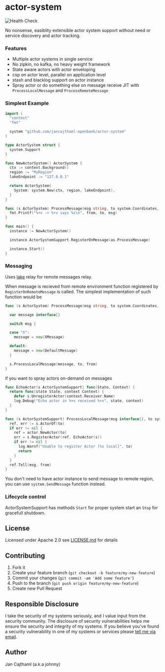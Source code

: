 # actor-system

![Health Check](https://github.com/jancajthaml-openbank/actor-system/workflows/Health%20Check/badge.svg)

No nonsense, easiblity extensible actor system support without need or service discovery and actor tracking.

### Features

- Multiple actor systems in single service
- No zipkin, no kafka, no heavy weight framework
- State aware actors with actor enveloping
- csp on actor level, parallel on application level
- stash and blacklog support on actor instance
- Spray actor or do something else on message receive JIT with `ProcessLocalMessage` and `ProcessRemoteMessage`

### Simplest Example

```go
import (
  "context"
  "fmt"

  system "github.com/jancajthaml-openbank/actor-system"
)

type ActorSystem struct {
  system.Support
}

func NewActorSystem() ActorSystem {
  ctx := context.Background()
  region := "MyRegion"
  lakeEndpoint := "127.0.0.1"

  return ActorSystem{
    System: system.New(ctx, region, lakeEndpoint),
  }
}

func (s ActorSystem) ProcessMessage(msg string, to system.Coordinates, from system.Coordinates) {
  fmt.Printf("%+v -> %+v says %s\n", from, to, msg)
}

func main() {
  instance := NewActorSystem()

  instance.ActorSystemSupport.RegisterOnMessage(as.ProcessMessage)

  instance.Start()
}
```

### Messaging

Uses [lake](https://github.com/jancajthaml-openbank/lake) relay for remote messages relay.

When message is recieved from remote environment function registered by `RegisterOnRemoteMessage` is called.
The simplest implementation of such function would be

```go
func (s ActorSystem) ProcessMessage(msg string, to system.Coordinates, from system.Coordinates) {

  var message interface{}

  switch msg {

  case "X":
    message = new(XMessage)

  default:
    message = new(DefaultMessage)
  }

  s.ProcessLocalMessage(message, to, from)
}
```

if you want to spray actors on-demand on messages

```go
func EchoActor(s ActorSystemSupport) func(State, Context) {
  return func(state State, context Context) {
    defer s.UnregisterActor(context.Receiver.Name)
    log.Debug("Echo actor in %+v received %+v", state, context)
  }
}
```

```go
func (s ActorSystemSupport) ProcessLocalMessage(msg interface{}, to system.Coordinates, from system.Coordinates) {
  ref, err := s.ActorOf(to)
  if err != nil {
    ref = actor.NewActor(to)
    err = s.RegisterActor(ref, EchoActor(s))
    if err != nil {
      log.Warnf("Unable to register Actor [%s local]", to)
      return
    }
  }
  ref.Tell(msg, from)
}
```

You don't need to have actor instance to send message to remote region, you can use `system.SendMessage` function instead.

### Lifecycle control

ActorSystemSupport has methods `Start` for proper system start an `Stop` for gracefull shutdown.

## License

Licensed under Apache 2.0 see [LICENSE.md](https://github.com/jancajthaml-openbank/lake-client/blob/master/LICENSE.md) for details

## Contributing

1. Fork it
2. Create your feature branch (`git checkout -b feature/my-new-feature`)
3. Commit your changes (`git commit -am 'Add some feature'`)
4. Push to the branch (`git push origin feature/my-new-feature`)
5. Create new Pull Request

## Responsible Disclosure

I take the security of my systems seriously, and I value input from the security community. The disclosure of security vulnerabilities helps me ensure the security and integrity of my systems. If you believe you've found a security vulnerability in one of my systems or services please [tell me via email](mailto:jan.cajthaml@gmail.com).

## Author

Jan Cajthaml (a.k.a johnny)
